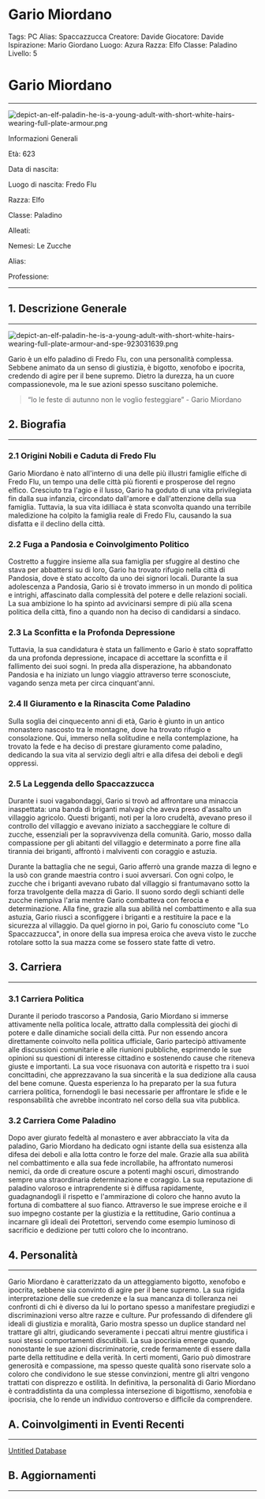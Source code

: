 # Gario Miordano

Tags: PC
Alias: Spaccazzucca
Creatore: Davide
Giocatore: Davide
Ispirazione: Mario Giordano
Luogo: Azura
Razza: Elfo
Classe: Paladino
Livello: 5

# Gario Miordano

---

![depict-an-elf-paladin-he-is-a-young-adult-with-short-white-hairs-wearing-full-plate-armour.png](depict-an-elf-paladin-he-is-a-young-adult-with-short-white-hairs-wearing-full-plate-armour.png)

Informazioni Generali

Età: 623

Data di nascita:

Luogo di nascita: Fredo Flu

Razza: Elfo

Classe: Paladino

Alleati:

Nemesi: Le Zucche

Alias:

Professione:

---

## 1. Descrizione Generale

---

![depict-an-elf-paladin-he-is-a-young-adult-with-short-white-hairs-wearing-full-plate-armour-and-spe-923031639.png](depict-an-elf-paladin-he-is-a-young-adult-with-short-white-hairs-wearing-full-plate-armour-and-spe-923031639.png)

Gario è un elfo paladino di Fredo Flu, con una personalità complessa. Sebbene animato da un senso di giustizia, è bigotto, xenofobo e ipocrita, credendo di agire per il bene supremo. Dietro la durezza, ha un cuore compassionevole, ma le sue azioni spesso suscitano polemiche.

> “Io le feste di autunno non le voglio festeggiare” - Gario Miordano
> 

## 2. Biografia

---

### **2.1 Origini Nobili e Caduta di Fredo Flu**

Gario Miordano è nato all'interno di una delle più illustri famiglie elfiche di Fredo Flu, un tempo una delle città più fiorenti e prosperose del regno elfico. Cresciuto tra l'agio e il lusso, Gario ha goduto di una vita privilegiata fin dalla sua infanzia, circondato dall'amore e dall'attenzione della sua famiglia. Tuttavia, la sua vita idilliaca è stata sconvolta quando una terribile maledizione ha colpito la famiglia reale di Fredo Flu, causando la sua disfatta e il declino della città.

### **2.2 Fuga a Pandosia e Coinvolgimento Politico**

Costretto a fuggire insieme alla sua famiglia per sfuggire al destino che stava per abbattersi su di loro, Gario ha trovato rifugio nella città di Pandosia, dove è stato accolto da uno dei signori locali. Durante la sua adolescenza a Pandosia, Gario si è trovato immerso in un mondo di politica e intrighi, affascinato dalla complessità del potere e delle relazioni sociali. La sua ambizione lo ha spinto ad avvicinarsi sempre di più alla scena politica della città, fino a quando non ha deciso di candidarsi a sindaco.

### **2.3 La Sconfitta e la Profonda Depressione**

Tuttavia, la sua candidatura è stata un fallimento e Gario è stato sopraffatto da una profonda depressione, incapace di accettare la sconfitta e il fallimento dei suoi sogni. In preda alla disperazione, ha abbandonato Pandosia e ha iniziato un lungo viaggio attraverso terre sconosciute, vagando senza meta per circa cinquant'anni.

### **2.4 Il Giuramento e la Rinascita Come Paladino**

Sulla soglia dei cinquecento anni di età, Gario è giunto in un antico monastero nascosto tra le montagne, dove ha trovato rifugio e consolazione. Qui, immerso nella solitudine e nella contemplazione, ha trovato la fede e ha deciso di prestare giuramento come paladino, dedicando la sua vita al servizio degli altri e alla difesa dei deboli e degli oppressi.

### **2.5 La Leggenda dello Spaccazzucca**

Durante i suoi vagabondaggi, Gario si trovò ad affrontare una minaccia inaspettata: una banda di briganti malvagi che aveva preso d'assalto un villaggio agricolo. Questi briganti, noti per la loro crudeltà, avevano preso il controllo del villaggio e avevano iniziato a saccheggiare le colture di zucche, essenziali per la sopravvivenza della comunità. Gario, mosso dalla compassione per gli abitanti del villaggio e determinato a porre fine alla tirannia dei briganti, affrontò i malviventi con coraggio e astuzia.

Durante la battaglia che ne seguì, Gario afferrò una grande mazza di legno e la usò con grande maestria contro i suoi avversari. Con ogni colpo, le zucche che i briganti avevano rubato dal villaggio si frantumavano sotto la forza travolgente della mazza di Gario. Il suono sordo degli schianti delle zucche riempiva l'aria mentre Gario combatteva con ferocia e determinazione. Alla fine, grazie alla sua abilità nel combattimento e alla sua astuzia, Gario riuscì a sconfiggere i briganti e a restituire la pace e la sicurezza al villaggio. Da quel giorno in poi, Gario fu conosciuto come "Lo Spaccazzucca", in onore della sua impresa eroica che aveva visto le zucche rotolare sotto la sua mazza come se fossero state fatte di vetro.

## 3. Carriera

---

### 3.1 Carriera Politica

Durante il periodo trascorso a Pandosia, Gario Miordano si immerse attivamente nella politica locale, attratto dalla complessità dei giochi di potere e dalle dinamiche sociali della città. Pur non essendo ancora direttamente coinvolto nella politica ufficiale, Gario partecipò attivamente alle discussioni comunitarie e alle riunioni pubbliche, esprimendo le sue opinioni su questioni di interesse cittadino e sostenendo cause che riteneva giuste e importanti. La sua voce risuonava con autorità e rispetto tra i suoi concittadini, che apprezzavano la sua sincerità e la sua dedizione alla causa del bene comune. Questa esperienza lo ha preparato per la sua futura carriera politica, fornendogli le basi necessarie per affrontare le sfide e le responsabilità che avrebbe incontrato nel corso della sua vita pubblica.

### **3.2 Carriera Come Paladino**

Dopo aver giurato fedeltà al monastero e aver abbracciato la vita da paladino, Gario Miordano ha dedicato ogni istante della sua esistenza alla difesa dei deboli e alla lotta contro le forze del male. Grazie alla sua abilità nel combattimento e alla sua fede incrollabile, ha affrontato numerosi nemici, da orde di creature oscure a potenti maghi oscuri, dimostrando sempre una straordinaria determinazione e coraggio. La sua reputazione di paladino valoroso e intraprendente si è diffusa rapidamente, guadagnandogli il rispetto e l'ammirazione di coloro che hanno avuto la fortuna di combattere al suo fianco. Attraverso le sue imprese eroiche e il suo impegno costante per la giustizia e la rettitudine, Gario continua a incarnare gli ideali dei Protettori, servendo come esempio luminoso di sacrificio e dedizione per tutti coloro che lo incontrano.

## 4. Personalità

---

Gario Miordano è caratterizzato da un atteggiamento bigotto, xenofobo e ipocrita, sebbene sia convinto di agire per il bene supremo. La sua rigida interpretazione delle sue credenze e la sua mancanza di tolleranza nei confronti di chi è diverso da lui lo portano spesso a manifestare pregiudizi e discriminazioni verso altre razze e culture. Pur professando di difendere gli ideali di giustizia e moralità, Gario mostra spesso un duplice standard nel trattare gli altri, giudicando severamente i peccati altrui mentre giustifica i suoi stessi comportamenti discutibili. La sua ipocrisia emerge quando, nonostante le sue azioni discriminatorie, crede fermamente di essere dalla parte della rettitudine e della verità. In certi momenti, Gario può dimostrare generosità e compassione, ma spesso queste qualità sono riservate solo a coloro che condividono le sue stesse convinzioni, mentre gli altri vengono trattati con disprezzo e ostilità. In definitiva, la personalità di Gario Miordano è contraddistinta da una complessa intersezione di bigottismo, xenofobia e ipocrisia, che lo rende un individuo controverso e difficile da comprendere.

## A. Coinvolgimenti in Eventi Recenti

---

[Untitled Database](Untitled%20Database%20d1df3a4c45d8458898cd664d89bf227a.csv)

## B. Aggiornamenti

---

[](Untitled%20878d7951acff43338f7728378c4730bf.csv)